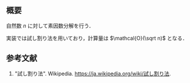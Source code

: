 ## 概要

自然数 $n$ に対して素因数分解を行う．

実装では試し割り法を用いており，計算量は $\mathcal{O}(\sqrt n)$ となる．


## 参考文献

1. "試し割り法". Wikipedia. <https://ja.wikipedia.org/wiki/試し割り法>.

